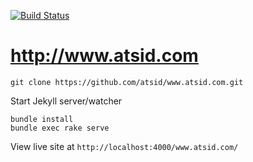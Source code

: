 [![Build Status](https://travis-ci.org/atsid/www.atsid.com.svg?branch=master)](https://travis-ci.org/atsid/www.atsid.com)
# http://www.atsid.com

```
git clone https://github.com/atsid/www.atsid.com.git
```

Start Jekyll server/watcher
```
bundle install
bundle exec rake serve
```

View live site at `http://localhost:4000/www.atsid.com/`

